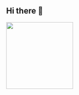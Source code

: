## Hi there 👋
 <div>
  <a href="https://github.com/nicole-jc">
  <img height="180em" src="https://github-readme-stats.vercel.app/api/top-langs/?username=nicole-jc&layout=compact&langs_count=16&theme=aura"/>
</div>
